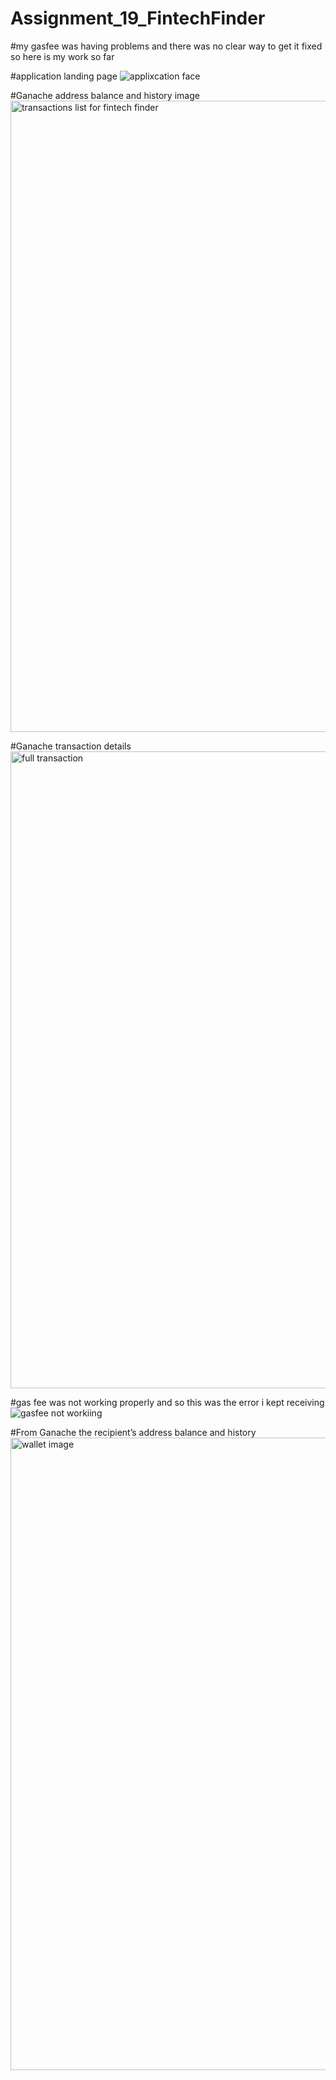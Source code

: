 # Assignment_19_FintechFinder


#my gasfee was having problems and there was no clear way to get it fixed so here is my work so far

#application landing page
![applixcation face](https://user-images.githubusercontent.com/115195302/224587454-402786d6-e125-4539-9a19-0783cc80996a.png)


#Ganache address balance and history image
<img width="1010" alt="transactions list for fintech finder" src="https://user-images.githubusercontent.com/115195302/224587340-1fb69476-8c4b-4bca-b54b-364eee7a1136.png">



#Ganache transaction details
<img width="1019" alt="full transaction" src="https://user-images.githubusercontent.com/115195302/224587363-3d01a90e-368d-40be-a6bd-0b73deebf0ef.png">

#gas fee was not working properly and so this was the error i kept receiving 
![gasfee not workiing](https://user-images.githubusercontent.com/115195302/224587404-87668dc5-7103-4726-bc85-de4b82079bbf.png)



#From Ganache the recipient’s address balance and history
<img width="1012" alt="wallet image" src="https://user-images.githubusercontent.com/115195302/224587575-28d5de4f-5f8a-4856-a169-81e4f4c26181.png">



